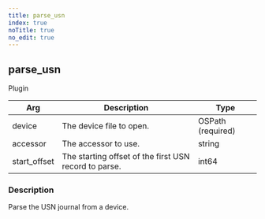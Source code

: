 ```yaml
---
title: parse_usn
index: true
noTitle: true
no_edit: true
---
```




<div class="vql_item"></div>


## parse_usn
<span class='vql_type pull-right page-header'>Plugin</span>



<div class="vqlargs"></div>

Arg | Description | Type
----|-------------|-----
device|The device file to open.|OSPath (required)
accessor|The accessor to use.|string
start_offset|The starting offset of the first USN record to parse.|int64

### Description

Parse the USN journal from a device.

